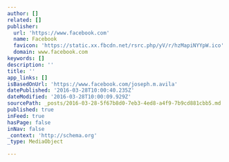 ```yaml
---
author: []
related: []
publisher:
  url: 'https://www.facebook.com'
  name: Facebook
  favicon: 'https://static.xx.fbcdn.net/rsrc.php/yV/r/hzMapiNYYpW.ico'
  domain: www.facebook.com
keywords: []
description: ''
title: ''
app_links: []
isBasedOnUrl: 'https://www.facebook.com/joseph.m.avila'
datePublished: '2016-03-28T10:00:40.235Z'
dateModified: '2016-03-28T10:00:09.929Z'
sourcePath: _posts/2016-03-28-5f67b8d0-7eb3-4ed8-a4f9-7b9cd881cbb5.md
published: true
inFeed: true
hasPage: false
inNav: false
_context: 'http://schema.org'
_type: MediaObject

---
```

